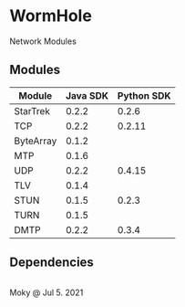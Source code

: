 # WormHole
Network Modules


## Modules

|   Module   | Java SDK | Python SDK |
|------------|----------|------------|
| StarTrek   | 0.2.2    | 0.2.6      |
| TCP        | 0.2.2    | 0.2.11     |
| ByteArray  | 0.1.2    |            |
| MTP        | 0.1.6    |            |
| UDP        | 0.2.2    | 0.4.15     |
| TLV        | 0.1.4    |            |
| STUN       | 0.1.5    | 0.2.3      |
| TURN       | 0.1.5    |            |
| DMTP       | 0.2.2    | 0.3.4      |


## Dependencies

<style>
pre code {
    font-family: "Lucida Console", "Consolas", Monaco, monospace;
    line-height: 0px;
}
</style>

```

    +--------+        +--------+         +-------+         +------+
    |  TURN  | .....> |  STUN  | ......> |  TLV  | ......> |  BA  |
    +--------+        +--------+         +-------+         +------+
                          ^                                   ^
                          :                                   :
                 .........:                  .................:
                 :                           :
                 :    +-------+          +-------+
                 :..> |  UDP  | .......> |  MTP  |
                 :    +-------+   :      +-------+
                 :                :
    +--------+   :                :     +----------+      +-------+
    |  DMTP  | ..:                :...> | StarTrek | ...> |  FSM  |
    +--------+   :                      +----------+      +-------+
                 :                           ^
                 :    +-------+              :
                 :..> |  TCP  | .............:
                      +-------+

```


Moky @ Jul 5. 2021
